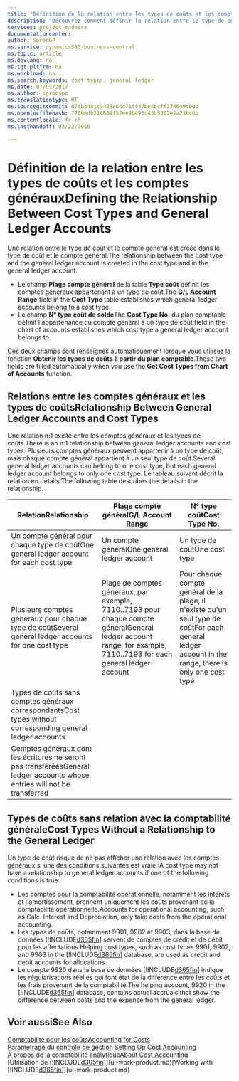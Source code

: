 ```yaml
---
title: "Définition de la relation entre les types de coûts et les comptes généraux | Microsoft Docs"
description: "Découvrez comment définir la relation entre le type de coût et le compte général."
services: project-madeira
documentationcenter: 
author: SorenGP
ms.service: dynamics365-business-central
ms.topic: article
ms.devlang: na
ms.tgt_pltfrm: na
ms.workload: na
ms.search.keywords: cost types, general ledger
ms.date: 07/01/2017
ms.author: sgroespe
ms.translationtype: HT
ms.sourcegitcommit: d7fb34e1c9428a64c71ff47be8bcff174649c00d
ms.openlocfilehash: 7709edb214804f52ee9b495c43b5302e2a23bd6b
ms.contentlocale: fr-ch
ms.lasthandoff: 03/22/2018

---
```

# <a name="defining-the-relationship-between-cost-types-and-general-ledger-accounts"></a><span data-ttu-id="4177f-103">Définition de la relation entre les types de coûts et les comptes généraux</span><span class="sxs-lookup"><span data-stu-id="4177f-103">Defining the Relationship Between Cost Types and General Ledger Accounts</span></span>
<span data-ttu-id="4177f-104">Une relation entre le type de coût et le compte général est créée dans le type de coût et le compte général.</span><span class="sxs-lookup"><span data-stu-id="4177f-104">The relationship between the cost type and the general ledger account is created in the cost type and in the general ledger account.</span></span>  

* <span data-ttu-id="4177f-105">Le champ **Plage compte général** de la table **Type coût** définit les comptes généraux appartenant à un type de coût.</span><span class="sxs-lookup"><span data-stu-id="4177f-105">The **G/L Account Range** field in the **Cost Type** table establishes which general ledger accounts belong to a cost type.</span></span>  
* <span data-ttu-id="4177f-106">Le champ **N° type coût de solde**</span><span class="sxs-lookup"><span data-stu-id="4177f-106">The **Cost Type No.**</span></span> <span data-ttu-id="4177f-107">du plan comptable définit l'appartenance du compte général à un type de coût.</span><span class="sxs-lookup"><span data-stu-id="4177f-107">field in the chart of accounts establishes which cost type a general ledger account belongs to.</span></span>  

<span data-ttu-id="4177f-108">Ces deux champs sont renseignés automatiquement lorsque vous utilisez la fonction **Obtenir les types de coûts à partir du plan comptable**.</span><span class="sxs-lookup"><span data-stu-id="4177f-108">These two fields are filled automatically when you use the **Get Cost Types from Chart of Accounts** function.</span></span>  

## <a name="relationship-between-general-ledger-accounts-and-cost-types"></a><span data-ttu-id="4177f-109">Relations entre les comptes généraux et les types de coûts</span><span class="sxs-lookup"><span data-stu-id="4177f-109">Relationship Between General Ledger Accounts and Cost Types</span></span>  
<span data-ttu-id="4177f-110">Une relation n:1 existe entre les comptes généraux et les types de coûts.</span><span class="sxs-lookup"><span data-stu-id="4177f-110">There is an n:1 relationship between general ledger accounts and cost types.</span></span> <span data-ttu-id="4177f-111">Plusieurs comptes généraux peuvent appartenir à un type de coût, mais chaque compte général appartient à un seul type de coût.</span><span class="sxs-lookup"><span data-stu-id="4177f-111">Several general ledger accounts can belong to one cost type, but each general ledger account belongs to only one cost type.</span></span> <span data-ttu-id="4177f-112">Le tableau suivant décrit la relation en détails.</span><span class="sxs-lookup"><span data-stu-id="4177f-112">The following table describes the details in the relationship.</span></span>  

|<span data-ttu-id="4177f-113">Relation</span><span class="sxs-lookup"><span data-stu-id="4177f-113">Relationship</span></span>|<span data-ttu-id="4177f-114">**Plage compte général**</span><span class="sxs-lookup"><span data-stu-id="4177f-114">**G/L Account Range**</span></span>|<span data-ttu-id="4177f-115">**N° type coût**</span><span class="sxs-lookup"><span data-stu-id="4177f-115">**Cost Type No.**</span></span>|  
|------------------|------------------------------------------------|-------------------------------------------|  
|<span data-ttu-id="4177f-116">Un compte général pour chaque type de coût</span><span class="sxs-lookup"><span data-stu-id="4177f-116">One general ledger account for each cost type</span></span>|<span data-ttu-id="4177f-117">Un compte général</span><span class="sxs-lookup"><span data-stu-id="4177f-117">One general ledger account</span></span>|<span data-ttu-id="4177f-118">Un type de coût</span><span class="sxs-lookup"><span data-stu-id="4177f-118">One cost type</span></span>|  
|<span data-ttu-id="4177f-119">Plusieurs comptes généraux pour chaque type de coût</span><span class="sxs-lookup"><span data-stu-id="4177f-119">Several general ledger accounts for one cost type</span></span>|<span data-ttu-id="4177f-120">Plage de comptes généraux, par exemple, 7110..7193 pour chaque compte général</span><span class="sxs-lookup"><span data-stu-id="4177f-120">General ledger account range, for example, 7110..7193 for each general ledger account</span></span>|<span data-ttu-id="4177f-121">Pour chaque compte général de la plage, il n'existe qu'un seul type de coût</span><span class="sxs-lookup"><span data-stu-id="4177f-121">For each general ledger account in the range, there is only one cost type</span></span>|  
|<span data-ttu-id="4177f-122">Types de coûts sans comptes généraux correspondants</span><span class="sxs-lookup"><span data-stu-id="4177f-122">Cost types without corresponding general ledger accounts</span></span>|<Empty>||  
|<span data-ttu-id="4177f-123">Comptes généraux dont les écritures ne seront pas transférées</span><span class="sxs-lookup"><span data-stu-id="4177f-123">General ledger accounts whose entries will not be transferred</span></span>||<Empty>|  

## <a name="cost-types-without-a-relationship-to-the-general-ledger"></a><span data-ttu-id="4177f-124">Types de coûts sans relation avec la comptabilité générale</span><span class="sxs-lookup"><span data-stu-id="4177f-124">Cost Types Without a Relationship to the General Ledger</span></span>  
<span data-ttu-id="4177f-125">Un type de coût risque de ne pas afficher une relation avec les comptes généraux si une des conditions suivantes est vraie :</span><span class="sxs-lookup"><span data-stu-id="4177f-125">A cost type may not have a relationship to general ledger accounts if one of the following conditions is true:</span></span>  

* <span data-ttu-id="4177f-126">Les comptes pour la comptabilité opérationnelle, notamment les intérêts et l'amortissement, prennent uniquement les coûts provenant de la comptabilité opérationnelle.</span><span class="sxs-lookup"><span data-stu-id="4177f-126">Accounts for operational accounting, such as Calc. Interest and Depreciation, only take costs from the operational accounting.</span></span>  
* <span data-ttu-id="4177f-127">Les types de coûts, notamment 9901, 9902 et 9903, dans la base de données [!INCLUDE[d365fin](includes/d365fin_md.md)] servent de comptes de crédit et de débit pour les affectations.</span><span class="sxs-lookup"><span data-stu-id="4177f-127">Helping cost types, such as cost types 9901, 9902, and 9903 in the [!INCLUDE[d365fin](includes/d365fin_md.md)] database, are used as credit and debit accounts for allocations.</span></span>  
* <span data-ttu-id="4177f-128">Le compte 9920 dans la base de données [!INCLUDE[d365fin](includes/d365fin_md.md)] indique les régularisations réelles qui font état de la différence entre les coûts et les frais provenant de la comptabilité.</span><span class="sxs-lookup"><span data-stu-id="4177f-128">The helping account, 9920 in the [!INCLUDE[d365fin](includes/d365fin_md.md)] database, contains actual accruals that show the difference between costs and the expense from the general ledger.</span></span>  

## <a name="see-also"></a><span data-ttu-id="4177f-129">Voir aussi</span><span class="sxs-lookup"><span data-stu-id="4177f-129">See Also</span></span>  
[<span data-ttu-id="4177f-130">Comptabilité pour les coûts</span><span class="sxs-lookup"><span data-stu-id="4177f-130">Accounting for Costs</span></span>](finance-manage-cost-accounting.md)  
<span data-ttu-id="4177f-131">[Paramétrage du contrôle de gestion](finance-set-up-cost-accounting.md) </span><span class="sxs-lookup"><span data-stu-id="4177f-131">[Setting Up Cost Accounting](finance-set-up-cost-accounting.md) </span></span>  
[<span data-ttu-id="4177f-132">À propos de la comptabilité analytique</span><span class="sxs-lookup"><span data-stu-id="4177f-132">About Cost Accounting</span></span>](finance-about-cost-accounting.md)  
<span data-ttu-id="4177f-133">[Utilisation de [!INCLUDE[d365fin](includes/d365fin_md.md)]](ui-work-product.md)</span><span class="sxs-lookup"><span data-stu-id="4177f-133">[Working with [!INCLUDE[d365fin](includes/d365fin_md.md)]](ui-work-product.md)</span></span>

